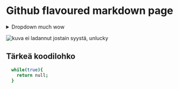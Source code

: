 # Github flavoured markdown page

<details>
    <summary>
        Dropdown much wow
    </summary>
    Ei ollu paljon nähtävää
</details>

![kuva ei ladannut jostain syystä, unlucky](https://www.researchgate.net/publication/359456368/figure/fig3/AS:11431281103157394@1669617010517/An-example-of-a-doge-meme_Q320.jpg)

## Tärkeä koodilohko

```bash
  while(true){
    return null;
  }
```

